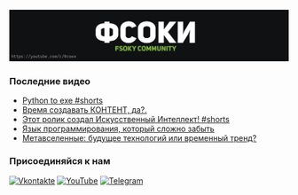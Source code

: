 [![Header](https://github.com/Fsoky/Fsoky/blob/main/assets/header-github.jpg)](https://youtube.com/c/Фсоки)

### Последние видео
<!-- YOUTUBE:START -->
- [Python to exe #shorts](https://www.youtube.com/watch?v=v67dYdwx2ps)
- [Время создавать КОНТЕНТ, да?.](https://www.youtube.com/watch?v=Jmm50Q8_m4k)
- [Этот ролик создал Искусственный Интеллект! #shorts](https://www.youtube.com/watch?v=h0os239mCoM)
- [Язык программирования, который сложно забыть](https://www.youtube.com/watch?v=99LAQ5arlec)
- [Метавселенные: будущее технологий или временный тренд?](https://www.youtube.com/watch?v=glX_i4k_9c4)
<!-- YOUTUBE:END -->

### Присоединяйся к нам
[![Vkontakte](https://img.shields.io/badge/Vkontakte-black?style=for-the-badge&logo=VK)](https://vk.com/fsoky)
[![YouTube](https://img.shields.io/badge/YouTube-red?style=for-the-badge&logo=YouTube)](https://youtube.com/c/Фсоки)
[![Telegram](https://img.shields.io/badge/Telegram-blue?style=for-the-badge&logo=Telegram)](https://t.me/fsokycommunity)
